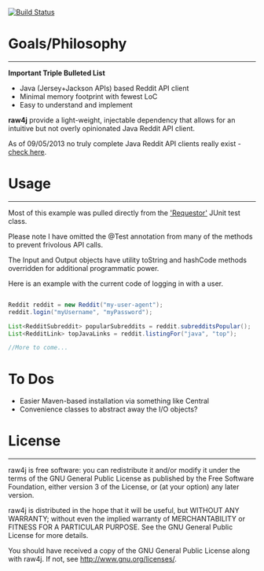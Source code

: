 [![Build Status](https://travis-ci.org/corydissinger/raw4j.png)](https://travis-ci.org/corydissinger/raw4j)
# Goals/Philosophy
______________
**Important Triple Bulleted List**

- Java (Jersey+Jackson APIs) based Reddit API client
- Minimal memory footprint with fewest LoC
- Easy to understand and implement

**raw4j** provide a light-weight, injectable dependency that allows for an intuitive but not overly opinionated Java Reddit API client. 

As of 09/05/2013 no truly complete Java Reddit API clients really exist - [check here](https://github.com/reddit/reddit/wiki/API-Wrappers).


# Usage
______________
Most of this example was pulled directly from the ['Requestor'](https://github.com/corydissinger/raw4j/blob/master/src/test/java/com/cd/requestor/RedditRequestorTest.java) JUnit test class.

Please note I have omitted the @Test annotation from many of the methods to prevent frivolous API calls.

The Input and Output objects have utility toString and hashCode methods overridden for additional programmatic power.

Here is an example with the current code of logging in with a user.

```java

Reddit reddit = new Reddit("my-user-agent");
reddit.login("myUsername", "myPassword");

List<RedditSubreddit> popularSubreddits = reddit.subredditsPopular();
List<RedditLink> topJavaLinks = reddit.listingFor("java", "top");

//More to come...

```

# To Dos
- Easier Maven-based installation via something like Central
- Convenience classes to abstract away the I/O objects?


# License
______________
raw4j is free software: you can redistribute it and/or modify
it under the terms of the GNU General Public License as published by
the Free Software Foundation, either version 3 of the License, or
(at your option) any later version.

raw4j is distributed in the hope that it will be useful,
but WITHOUT ANY WARRANTY; without even the implied warranty of
MERCHANTABILITY or FITNESS FOR A PARTICULAR PURPOSE.  See the
GNU General Public License for more details.

You should have received a copy of the GNU General Public License
along with raw4j.  If not, see <http://www.gnu.org/licenses/>.



